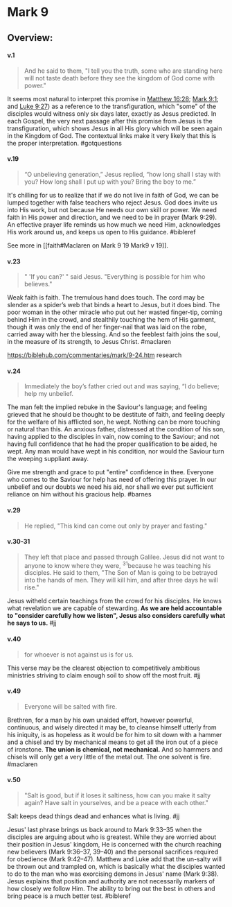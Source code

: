 # Mark 9

## Overview:

#### v.1
>And he said to them, "I tell you the truth, some who are standing here will not taste death before they see the kingdom of God come with power."

It seems most natural to interpret this promise in [Matthew 16:28](Matthew16#v.28); [Mark 9:1](Mark9#v.1); and [Luke 9:27](Luke9#v.27)) as a reference to the transfiguration, which "some" of the disciples would witness only six days later, exactly as Jesus predicted. In each Gospel, the very next passage after this promise from Jesus is the transfiguration, which shows Jesus in all His glory which will be seen again in the Kingdom of God. The contextual links make it very likely that this is the proper interpretation.
#gotquestions 

#### v.19
>“O unbelieving generation,” Jesus replied, “how long shall I stay with you? How long shall I put up with you? Bring the boy to me.”

It's chilling for us to realize that if we do not live in faith of God, we can be lumped together with false teachers who reject Jesus. God does invite us into His work, but not because He needs our own skill or power. We need faith in His power and direction, and we need to be in prayer (Mark 9:29). An effective prayer life reminds us how much we need Him, acknowledges His work around us, and keeps us open to His guidance.
#bibleref 

See more in [[faith#Maclaren on Mark 9 19 Mark9 v 19]].

#### v.23
>" 'If you can?' " said Jesus. "Everything is possible for him who believes."

Weak faith is faith. The tremulous hand does touch. The cord may be slender as a spider’s web that binds a heart to Jesus, but it does bind. The poor woman in the other miracle who put out her wasted finger-tip, coming behind Him in the crowd, and stealthily touching the hem of His garment, though it was only the end of her finger-nail that was laid on the robe, carried away with her the blessing. And so the feeblest faith joins the soul, in the measure of its strength, to Jesus Christ.
#maclaren 

https://biblehub.com/commentaries/mark/9-24.htm research

#### v.24
>Immediately the boy’s father cried out and was saying, “I do believe; help my unbelief.

The man felt the implied rebuke in the Saviour's language; and feeling grieved that he should be thought to be destitute of faith, and feeling deeply for the welfare of his afflicted son, he wept. Nothing can be more touching or natural than this. An anxious father, distressed at the condition of his son, having applied to the disciples in vain, now coming to the Saviour; and not having full confidence that he had the proper qualification to be aided, he wept. Any man would have wept in his condition, nor would the Saviour turn the weeping suppliant away.

Give me strength and grace to put "entire" confidence in thee. Everyone who comes to the Saviour for help has need of offering this prayer. In our unbelief and our doubts we need his aid, nor shall we ever put sufficient reliance on him without his gracious help.
#barnes 

#### v.29
>He replied, "This kind can come out only by prayer and fasting."

#### v.30-31
>They left that place and passed through Galilee. Jesus did not want to anyone to know where they were, <sup>31</sup>because he was teaching his disciples. He said to them, "The Son of Man is going to be betrayed into the hands of men. They will kill him, and after three days he will rise."

Jesus witheld certain teachings from the crowd for his disciples. He knows what revelation we are capable of stewarding. **As we are held accountable to "consider carefully how we listen", Jesus also considers carefully what he says to us.**
#jj

#### v.40
>for whoever is not against us is for us.

This verse may be the clearest objection to competitively ambitious ministries striving to claim enough soil to show off the most fruit.
#jj 

#### v.49
>Everyone will be salted with fire.

Brethren, for a man by his own unaided effort, however powerful, continuous, and wisely directed it may be, to cleanse himself utterly from his iniquity, is as hopeless as it would be for him to sit down with a hammer and a chisel and try by mechanical means to get all the iron out of a piece of ironstone. **The union is chemical, not mechanical.** And so hammers and chisels will only get a very little of the metal out. The one solvent is fire.
#maclaren 

#### v.50
>"Salt is good, but if it loses it saltiness, how can you make it salty again? Have salt in yourselves, and be a peace with each other."

Salt keeps dead things dead and enhances what is living.
#jj 

Jesus' last phrase brings us back around to Mark 9:33–35 when the disciples are arguing about who is greatest. While they are worried about their position in Jesus' kingdom, He is concerned with the church reaching new believers (Mark 9:36–37, 39–40) and the personal sacrifices required for obedience (Mark 9:42–47).
Matthew and Luke add that the un-salty will be thrown out and trampled on, which is basically what the disciples wanted to do to the man who was exorcising demons in Jesus' name (Mark 9:38). Jesus explains that position and authority are not necessarily markers of how closely we follow Him. The ability to bring out the best in others and bring peace is a much better test.
#bibleref 